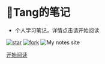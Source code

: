 <h1>📕Tang的笔记</h1>

- 个人学习笔记，详情点击请开始阅读

<a href='https://gitee.com/Tangshh/notes/stargazers'><img src='https://gitee.com/Tangshh/notes/badge/star.svg?theme=dark' alt='star'></img></a>
<a href='https://gitee.com/Tangshh/notes/members'><img src='https://gitee.com/Tangshh/notes/badge/fork.svg?theme=dark' alt='fork'></img></a>
<img src="https://visitor-badge.laobi.icu/badge?page_id=tangshh.notes" alt="My notes site"/>

[开始阅读](/README.md)
